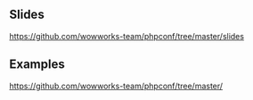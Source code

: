## Slides

https://github.com/wowworks-team/phpconf/tree/master/slides

## Examples

https://github.com/wowworks-team/phpconf/tree/master/
